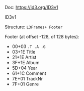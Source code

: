 
Doc: https://id3.org/ID3v1

ID3v1

Structure: `L3Frames+ Footer`

Footer (at offset -128, of 128 bytes):
- 00+03 `.T .A .G`
- 03+1E Title
- 21+1E Artist
- 3F+1E Album
- 5D+04 Year
- 61+1C Comment
- 7E+01 TrackNr
- 7F+01 Genre
